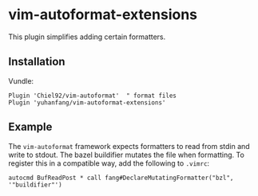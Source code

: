# vim-autoformat-extensions

This plugin simplifies adding certain formatters.

## Installation

Vundle:
```
Plugin 'Chiel92/vim-autoformat'  " format files
Plugin 'yuhanfang/vim-autoformat-extensions'
```

## Example

The `vim-autoformat` framework expects formatters to read from stdin and write
to stdout. The bazel buildifier mutates the file when formatting. To register
this in a compatible way, add the following to `.vimrc`:

```
autocmd BufReadPost * call fang#DeclareMutatingFormatter("bzl", '"buildifier"')
```
